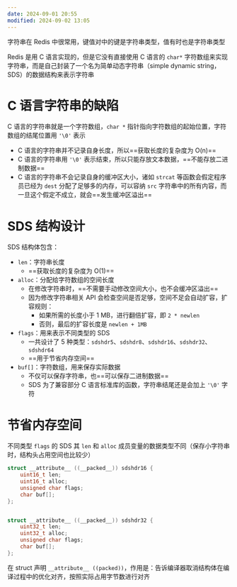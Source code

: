 ```yaml
---
date: 2024-09-01 20:55
modified: 2024-09-02 13:05
---
```


字符串在 Redis 中很常用，键值对中的键是字符串类型，值有时也是字符串类型

Redis 是用 C 语言实现的，但是它没有直接使用 C 语言的 `char*` 字符数组来实现字符串，而是自己封装了一个名为简单动态字符串（simple dynamic string，SDS）的数据结构来表示字符串

# C 语言字符串的缺陷

C 语言的字符串就是一个字符数组，`char *` 指针指向字符数组的起始位置，字符数组的结尾位置用 `'\0'` 表示

- C 语言的字符串并不记录自身长度，所以==获取长度的复杂度为 O(n)==
- C 语言的字符串用 `'\0'` 表示结束，所以只能存放文本数据，==不能存放二进制数据==
- C 语言的字符串不会记录自身的缓冲区大小，诸如 `strcat` 等函数会假定程序员已经为 `dest` 分配了足够多的内存，可以容纳 `src` 字符串中的所有内容，而一旦这个假定不成立，就会==发生缓冲区溢出==

# SDS 结构设计

SDS 结构体包含：

- `len`：字符串长度
	- ==获取长度的复杂度为 O(1)==
- `alloc`：分配给字符数组的空间长度
	- 在修改字符串时，==不需要手动修改空间大小，也不会缓冲区溢出==
	- 因为修改字符串相关 API 会检查空间是否足够，空间不足会自动扩容，扩容规则：
		- 如果所需的长度小于 1 MB，进行翻倍扩容，即 `2 * newlen`
		- 否则，最后的扩容长度是 `newlen + 1MB`
- `flags`：用来表示不同类型的 SDS
	- 一共设计了 5 种类型：`sdshdr5`、`sdshdr8`、`sdshdr16`、`sdshdr32`、`sdshdr64`
	- ==用于节省内存空间==
- `buf[]`：字符数组，用来保存实际数据
	- 不仅可以保存字符串，也==可以保存二进制数据==
	- SDS 为了兼容部分 C 语言标准库的函数，字符串结尾还是会加上 `'\0'` 字符

# 节省内存空间

不同类型 `flags` 的 SDS 其 `len` 和 `alloc` 成员变量的数据类型不同（保存小字符串时，结构头占用空间也比较少）

```c
struct __attribute__ ((__packed__)) sdshdr16 {
    uint16_t len;
    uint16_t alloc; 
    unsigned char flags; 
    char buf[];
};


struct __attribute__ ((__packed__)) sdshdr32 {
    uint32_t len;
    uint32_t alloc; 
    unsigned char flags;
    char buf[];
};
```

在 struct 声明 `__attribute__ ((packed))`，作用是：告诉编译器取消结构体在编译过程中的优化对齐，按照实际占用字节数进行对齐

